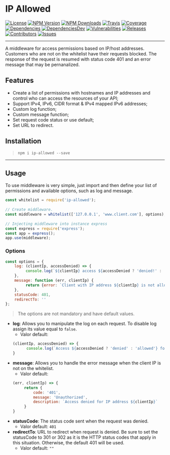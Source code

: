 
IP Allowed 
=========================  
[![License][license-image]][license-url] [![NPM Version][npm-image]][npm-url] [![NPM Downloads][downloads-image]][npm-url] [![Travis][travis-image]][travis-url] [![Coverage][coverage-image]][coverage-url] [![Dependencies][dependencies-image]][dependencies-url] [![DependenciesDev][dependencies-dev-image]][dependencies-dev-url] [![Vulnerabilities][known-vulnerabilities-image]][known-vulnerabilities-url]  [![Releases][releases-image]][releases-url]  [![Contributors][contributors-image]][contributors-url] [![Issues][issues-image]][issues-url]
 
---
A middleware for access permissions based on IP/host addresses. Customers who are not on the whitelist have their requests blocked. The response of the request is resumed with status code 401 and an error message that may be pernanalized.
  
## Features  
* Create a list of permissions with hostnames and IP addresses and control who can access the resources of your API;  
* Support IPv4, IPv6, CIDR format & IPv4 mapped IPv6 addresses;  
* Custom log function;  
* Custom message function;
* Set request code status or use default;
* Set URL to redirect.
  
## Installation  
> `npm i ip-allowed --save`  
> 
------------  
  
## Usage  
To use middleware is very simple, just import and then define your list of permissions and available options, such as log and message.  
  
```js  
const whitelist = require('ip-allowed');  
  
// Create middleware.  
const middleware = whitelist(['127.0.0.1', 'www.client.com'], options);  
  
// Injecting middleware into instance express  
const express = require('express');  
const app = express();  
app.use(middleware);  
```  
### Options  
```js  
const options = {    
    log: (clientIp, accessDenied) => {  
         console.log(`${clientIp} access ${accessDenied ? 'denied!' : 'allowed!'}`)    
    },   
    message: function (err, clientIp) {  
         return {error: `Client with IP address ${clientIp} is not allowed!`}    
    },
    statusCode: 401,
    redirectTo: ''   
};  
```  

> The options are not mandatory and have default values.  
- **log**: Allows you to manipulate the log on each request. To disable log assign its value equal to `false`.  
  - Valor default:   
   ```js  
   (clientIp, accessDenied) => {    
         console.log(`Access ${accessDenied ? 'denied' : 'allowed'} for ip address ${clientIp}`)    
   }  
   ```  
- **message**: Allows you to handle the error message when the client IP is not on the whitelist.
  - Valor default:   
   ```js  
   (err, clientIp) => {    
        return {    
            code: '401',    
            message: 'Unauthorized',    
            description: `Access denied for IP address ${clientIp}`    
        }    
   }  
   ```  
- **statusCode**: The status code sent when the request was denied.
  - Valor default:   `401`
- **redirectTo**: URL to redirect when request is denied. Be sure to set the statusCode to 301 or 302 as it is the HTTP status codes that apply in this situation. Otherwise, the default 401 will be used.
  - Valor default:   `""`
 

[//]: # (These are reference links used in the body of this note.)  
[license-image]: https://img.shields.io/badge/license-Apache%202-blue.svg
[license-url]: https://github.com/nutes-uepb/ip-allowed/blob/master/LICENSE  
[npm-image]: https://img.shields.io/npm/v/ip-allowed.svg?color=red&logo=npm&  
[npm-url]: https://npmjs.org/package/ip-allowed  
[downloads-image]: https://img.shields.io/npm/dt/ip-allowed.svg?logo=npm   
[travis-image]: https://img.shields.io/travis/nutes-uepb/ip-allowed.svg?logo=travis
[travis-url]: https://travis-ci.org/nutes-uepb/ip-allowed  
[coverage-image]: https://coveralls.io/repos/github/nutes-uepb/ip-allowed/badge.svg  
[coverage-url]: https://coveralls.io/github/nutes-uepb/ip-allowed?branch=master  
[known-vulnerabilities-image]: https://snyk.io/test/github/nutes-uepb/ip-allowed/badge.svg?targetFile=package.json  
[known-vulnerabilities-url]: https://snyk.io/test/github/nutes-uepb/ip-allowed?targetFile=package.json
[dependencies-image]: https://david-dm.org/nutes-uepb/ip-allowed.svg
[dependencies-url]: https://david-dm.org/nutes-uepb/ip-allowed
[dependencies-dev-image]: https://david-dm.org/nutes-uepb/ip-allowed/dev-status.svg
[dependencies-dev-url]: https://david-dm.org/nutes-uepb/ip-allowed?type=dev
[releases-image]: https://img.shields.io/github/release-date/nutes-uepb/ip-allowed.svg
[releases-url]: https://github.com/nutes-uepb/ip-allowed/releases
[contributors-image]: https://img.shields.io/github/contributors/nutes-uepb/ip-allowed.svg?color=green
[contributors-url]: https://github.com/nutes-uepb/ip-allowed/graphs/contributors
[issues-image]: https://img.shields.io/github/issues/nutes-uepb/ip-allowed.svg  
[issues-url]: https://github.com/nutes-uepb/ip-allowed/issues
